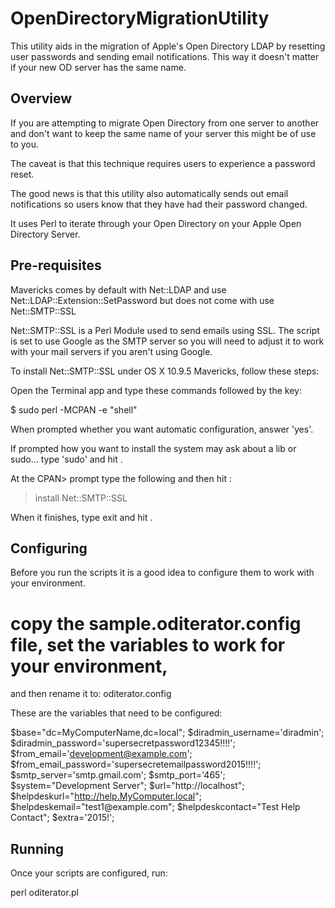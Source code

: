 # OpenDirectoryMigrationUtility
This utility aids in the migration of Apple's Open Directory LDAP by resetting user passwords and sending email notifications.  This way it doesn't matter if your new OD server has the same name.

Overview
--------
If you are attempting to migrate Open Directory from one server to another
and don't want to keep the same name of your server this might be of use to
you.

The caveat is that this technique requires users to experience a password reset.

The good news is that this utility also automatically sends out email notifications
so users know that they have had their password changed.

It uses Perl to iterate through your Open Directory on your Apple Open Directory 
Server.

Pre-requisites
--------------
Mavericks comes by default with Net::LDAP and use Net::LDAP::Extension::SetPassword
but does not come with use Net::SMTP::SSL

Net::SMTP::SSL is a Perl Module used to send emails using SSL.  The script is
set to use Google as the SMTP server so you will need to adjust it to work with
your mail servers if you aren't using Google.

To install Net::SMTP::SSL under OS X 10.9.5 Mavericks, follow these steps:

Open the Terminal app and type these commands followed by the <return> key:

$ sudo perl -MCPAN -e "shell"

When prompted whether you want automatic configuration, answer 'yes'.

If prompted how you want to install the system may ask about a lib or sudo...
type 'sudo' and hit <return>.

At the CPAN> prompt type the following and then hit <return>:

> install Net::SMTP::SSL

When it finishes, type exit and hit <return>.

Configuring
-----------
Before you run the scripts it is a good idea to configure them to work with your
environment.

# copy the sample.oditerator.config file, set the variables to work for your environment, 
and then rename it to: oditerator.config

These are the variables that need to be configured:

$base="dc=MyComputerName,dc=local"; 
$diradmin_username='diradmin';
$diradmin_password='supersecretpassword12345!!!!';
$from_email='development@example.com';
$from_email_password='supersecretemailpassword2015!!!!';  
$smtp_server='smtp.gmail.com'; 
$smtp_port='465';
$system="Development Server";
$url="http://localhost";
$helpdeskurl="http://help.MyComputer.local";
$helpdeskemail="test1\@example.com";
$helpdeskcontact="Test Help Contact";
$extra='2015!';
  
Running
-------
Once your scripts are configured, run:

perl oditerator.pl
